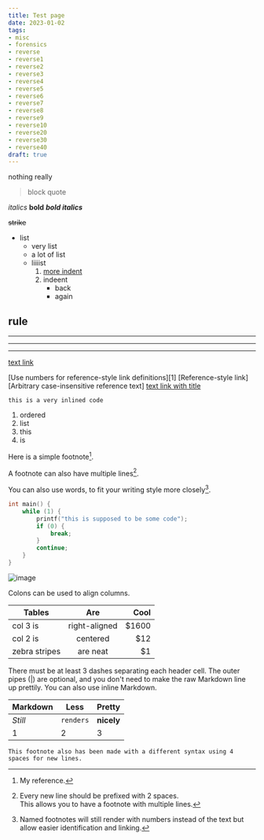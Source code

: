 ```yaml
---
title: Test page
date: 2023-01-02
tags:
- misc
- forensics
- reverse
- reverse1
- reverse2
- reverse3
- reverse4
- reverse5
- reverse6
- reverse7
- reverse8
- reverse9
- reverse10
- reverse20
- reverse30
- reverse40
draft: true
---
```


nothing really

> block quote

_italics_
**bold**
**_bold italics_**

~~strike~~

* list
    * very list
    * a lot of list
    * liiiist
        1. [more indent](somurl)
        1. indeent
            * back
            * again

rule
---

---
***
___

[text link](example.com)

[Use numbers for reference-style link definitions][1]
[Reference-style link][Arbitrary case-insensitive reference text]
[text link with title](https://duckduckgo.com "DDG Home")

`this is a very inlined code`

1. ordered
2. list
3. this
3. is


Here is a simple footnote[^1].

A footnote can also have multiple lines[^2].  

You can also use words, to fit your writing style more closely[^note].

[^1]: My reference.
[^2]: Every new line should be prefixed with 2 spaces.  
  This allows you to have a footnote with multiple lines.
[^note]:
    Named footnotes will still render with numbers instead of the text but allow easier identification and linking.  

```c
int main() {
    while (1) {
        printf("this is supposed to be some code");
        if (0) {
            break;
        }
        continue;
    }
}
```
![image](https://external-content.duckduckgo.com/iu/?u=https%3A%2F%2Ftse1.mm.bing.net%2Fth%3Fid%3DOIP.py11cEQbNyv0SjZwjkHasAHaEK%26pid%3DApi&f=1&ipt=7377f92cdb9be37225f139c4629afd3bd01e327fe217ffc82265e769abd89425&ipo=images)

Colons can be used to align columns.

| Tables        | Are           | Cool  |
| ------------- |:-------------:| -----:|
| col 3 is      | right-aligned | $1600 |
| col 2 is      | centered      |   $12 |
| zebra stripes | are neat      |    $1 |

There must be at least 3 dashes separating each header cell.
The outer pipes (|) are optional, and you don't need to make the 
raw Markdown line up prettily. You can also use inline Markdown.

Markdown | Less | Pretty
--- | --- | ---
*Still* | `renders` | **nicely**
1 | 2 | 3
    This footnote also has been made with a different syntax using 4 spaces for new lines.
